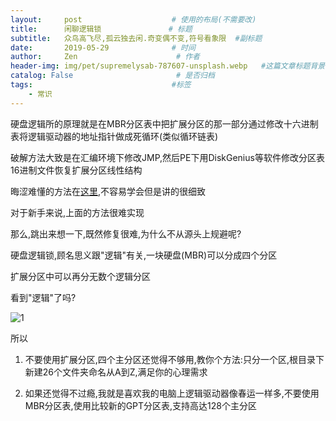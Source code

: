 ```yaml
---
layout:     post                    # 使用的布局(不需要改)
title:      闲聊逻辑锁               # 标题
subtitle:   众鸟高飞尽,孤云独去闲.奇变偶不变,符号看象限  #副标题
date:       2019-05-29              # 时间
author:     Zen                      # 作者
header-img: img/pet/supremelysab-787607-unsplash.webp   #这篇文章标题背景图片
catalog: False                       # 是否归档
tags:                               #标签
    - 常识
---
```


硬盘逻辑所的原理就是在MBR分区表中把扩展分区的那一部分通过修改十六进制表将逻辑驱动器的地址指针做成死循环(类似循环链表)

破解方法大致是在汇编环境下修改JMP,然后PE下用DiskGenius等软件修改分区表16进制文件恢复扩展分区线性结构

晦涩难懂的方法在[这里](https://www.52pojie.cn/thread-844097-1-1.html),不容易学会但是讲的很细致

对于新手来说,上面的方法很难实现

那么,跳出来想一下,既然修复很难,为什么不从源头上规避呢?

硬盘逻辑锁,顾名思义跟"逻辑"有关,一块硬盘(MBR)可以分成四个分区

扩展分区中可以再分无数个逻辑分区

看到"逻辑"了吗?

![1](https://raw.githubusercontent.com/zhangyiming748/zhangyiming748.github.io/master/img/LogicLock/1.webp)

所以

1. 不要使用扩展分区,四个主分区还觉得不够用,教你个方法:只分一个区,根目录下新建26个文件夹命名从A到Z,满足你的心理需求

2. 如果还觉得不过瘾,我就是喜欢我的电脑上逻辑驱动器像春运一样多,不要使用MBR分区表,使用比较新的GPT分区表,支持高达128个主分区
